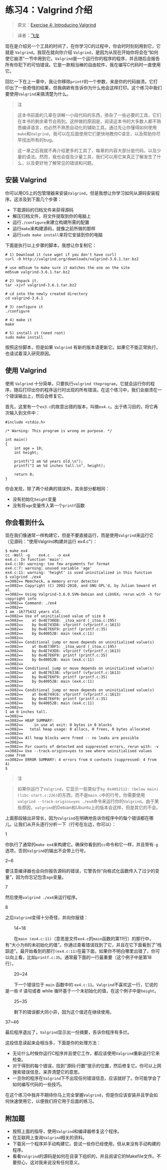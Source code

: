 # 练习4：Valgrind 介绍

> 原文：[Exercise 4: Introducing Valgrind](http://c.learncodethehardway.org/book/ex4.html)

> 译者：[飞龙](https://github.com/wizardforcel)

现在是介绍另一个工具的时间了，在你学习C的过程中，你会时时刻刻用到它，它就是 `Valgrind`。我现在就向你介绍 `Valgrind`，是因为从现在开始你将会在“如何使它崩溃”一节中用到它。`Valgrind`是一个运行你的程序的程序，并且随后会报告所有你犯下的可怕错误。它是一款相当棒的自由软件，我在编写C代码时一直使用它。

回忆一下在上一章中，我让你移除`printf`的一个参数，来是你的代码崩溃。它打印出了一些奇怪的结果，但我病欸有告诉你为什么他会这样打印。这个练习中我们要使用`Valgrind`来搞清楚为什么。

> 注

> 这本书前面的几章在讲解一小段代码的东西，掺杂了一些必要的工具，它们在本书的剩余章节会用到。这样做的原因是，阅读这本书的大多数人都不熟悉编译语言，也必然不熟悉自动化的辅助工具。通过先让你懂得如何使用`make`和`Valgrind`，我可以在后面使用它们更快地教你C语言，以及帮助你尽早找出所有的bug。

> 这一章之后我就不再介绍更多的工具了，每章的内容大部分是代码，以及少量的语法。然而，我也会提及少量工具，我们可以用它来真正了解发生了什么，以及更好地了解常见的错误和问题。

## 安装 Valgrind

你可以用OS上的包管理器来安装`Valgrind`，但是我想让你学习如何从源码安装程序。这涉及到下面几个步骤：

+ 下载源码的归档文件来获得源码
+ 解压归档文件，将文件提取到你的电脑上
+ 运行`./configure`来建立构建所需的配置
+ 运行`make`来构建源码，就像之前所做的那样
+ 运行`sudo make install`来将它安装到你的电脑

下面是执行以上步骤的脚本，我想让你复制它：

```
# 1) Download it (use wget if you don't have curl)
curl -O http://valgrind.org/downloads/valgrind-3.6.1.tar.bz2

# use md5sum to make sure it matches the one on the site
md5sum valgrind-3.6.1.tar.bz2

# 2) Unpack it.
tar -xjvf valgrind-3.6.1.tar.bz2

# cd into the newly created directory
cd valgrind-3.6.1

# 3) configure it
./configure

# 4) make it
make

# 5) install it (need root)
sudo make install
```

按照这份脚本，但是如果 `Valgrind` 有新的版本请更新它。如果它不能正常执行，也请试着深入研究原因。

## 使用 Valgrind 

使用 `Valgrind` 十分简单，只要执行`valgrind theprogram`，它就会运行你的程序，随后打印出你的程序运行时出现的所有错误。在这个练习中，我们会崩溃在一个错误输出上，然后会修复它。

首先，这里有一个`ex3.c`的故意出错的版本，叫做`ex4.c`。出于练习目的，将它再次输入到文件中：

```
#include <stdio.h>

/* Warning: This program is wrong on purpose. */

int main()
{
    int age = 10;
    int height;

    printf("I am %d years old.\n");
    printf("I am %d inches tall.\n", height);

    return 0;
}
```

你会发现，除了两个经典的错误外，其余部分都相同：

+ 没有初始化`height`变量
+ 没有将`age`变量传入第一个`printf`函数

## 你会看到什么

现在我们像通常一样构建它，但是不要直接运行，而是使用`Valgrind`来运行它（见源码："使用Valgrind构建并运行 ex4.c"）：

```
$ make ex4
cc -Wall -g    ex4.c   -o ex4
ex4.c: In function 'main':
ex4.c:10: warning: too few arguments for format
ex4.c:7: warning: unused variable 'age'
ex4.c:11: warning: 'height' is used uninitialized in this function
$ valgrind ./ex4
==3082== Memcheck, a memory error detector
==3082== Copyright (C) 2002-2010, and GNU GPL'd, by Julian Seward et al.
==3082== Using Valgrind-3.6.0.SVN-Debian and LibVEX; rerun with -h for copyright info
==3082== Command: ./ex4
==3082== 
I am -16775432 years old.
==3082== Use of uninitialised value of size 8
==3082==    at 0x4E730EB: _itoa_word (_itoa.c:195)
==3082==    by 0x4E743D8: vfprintf (vfprintf.c:1613)
==3082==    by 0x4E7E6F9: printf (printf.c:35)
==3082==    by 0x40052B: main (ex4.c:11)
==3082== 
==3082== Conditional jump or move depends on uninitialised value(s)
==3082==    at 0x4E730F5: _itoa_word (_itoa.c:195)
==3082==    by 0x4E743D8: vfprintf (vfprintf.c:1613)
==3082==    by 0x4E7E6F9: printf (printf.c:35)
==3082==    by 0x40052B: main (ex4.c:11)
==3082== 
==3082== Conditional jump or move depends on uninitialised value(s)
==3082==    at 0x4E7633B: vfprintf (vfprintf.c:1613)
==3082==    by 0x4E7E6F9: printf (printf.c:35)
==3082==    by 0x40052B: main (ex4.c:11)
==3082== 
==3082== Conditional jump or move depends on uninitialised value(s)
==3082==    at 0x4E744C6: vfprintf (vfprintf.c:1613)
==3082==    by 0x4E7E6F9: printf (printf.c:35)
==3082==    by 0x40052B: main (ex4.c:11)
==3082== 
I am 0 inches tall.
==3082== 
==3082== HEAP SUMMARY:
==3082==     in use at exit: 0 bytes in 0 blocks
==3082==   total heap usage: 0 allocs, 0 frees, 0 bytes allocated
==3082== 
==3082== All heap blocks were freed -- no leaks are possible
==3082== 
==3082== For counts of detected and suppressed errors, rerun with: -v
==3082== Use --track-origins=yes to see where uninitialised values come from
==3082== ERROR SUMMARY: 4 errors from 4 contexts (suppressed: 4 from 4)
$
```

> 注

> 如果你运行了`Valgrind`，它显示一些类似于`by 0x4052112: (below main) (libc-start.c:226)`的东西，而不是`main.c`中的行号，你需要使用`valgrind --track-origins=yes ./ex4`命令来运行你的`Valgrind`。由于某些原因，`valgrind`的Debian和Ubuntu上的版本会这样，但是其它的不会。

上面那段输出非常长，因为`Valgrind`在明确地告诉你程序中的每个错误都在哪儿。让我们从开头逐行分析一下（行号在左边，你可以）：

1

你执行了通常的`make ex4`来构建它。确保你看到的`cc`命令和它一样，并且带有`-g`选项，否则`Valgrind`的输出不会带上行号。

2~6

要注意编译器也会向你报告源码的错误，它警告你“向格式化函数传入了过少的变量”，因为你忘记包含`age`变量。

7

然后使用`valgrind ./ex4`来运行程序。

8

之后`Valgrind`变得十分奇怪，并向你报错：

　　14~18

　　在`main (ex4.c:11)`（意思是文件`ex4.c`的`main`函数的第11行）的那行中，有“大小为8的未初始化的值”。你通过查看错误找到了它，并且在它下面看到了“栈踪迹”。最开始看到的那行`(ex4.c:11)`在最下面，如果你不明白哪里出错了，你可以向上看，比如`printf.c:35`。通常最下面的一行最重要（这个例子中是第18行）。

　　20~24

　　下一个错误位于 `main` 函数中的 `ex4.c:11`。`Valgrind`不喜欢这一行，它说的是一些 if 语句或者 while 循环基于一个未初始化的值，在这个例子中是`height`。

　　25~35

　　剩下的错误都大同小异，因为这个值还在继续使用。

37~46

最后程序退出了，`Valgrind`显示出一份摘要，告诉你程序有多烂。

这段信息读起来会相当多，下面是你的处理方法：

+ 无论什么时候你运行C程序并且使它工作，都应该使用`Valgrind`重新运行它来检查。 
+ 对于得到的每个错误，找到“源码:行数”提示的位置，然后修复它。你可以上网搜索错误信息，来弄清楚它的意思。
+ 一旦你的程序在`Valgrind`下不出现任何错误信息，应该就好了。你可能学会了如何编写代码的一些技巧。

在这个练习中我并不期待你马上完全掌握`Valgrind`，但是你应该安装并且学会如何快速使用它，以便我们将它用于后面的练习。

## 附加题

+ 按照上面的指导，使用`Valgrind`和编译器修复这个程序。
+ 在互联网上查询`Valgrind`相关的资料。
+ 下载另一个程序并手动构建它。尝试一些你已经使用，但从来没有手动构建的程序。
+ 看看`Valgrind`的源码是如何在目录下组织的，并且阅读它的Makefile文件。不要担心，这对我来说没有任何意义。